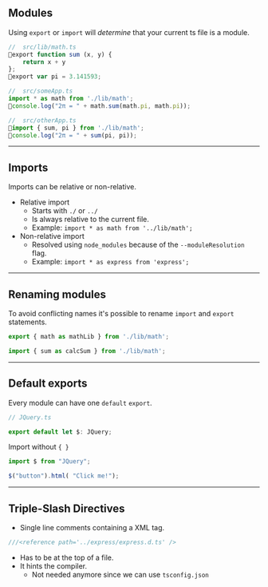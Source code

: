 ## Modules

Using `export` or `import` will *determine* that your current ts file is a module.

```typescript
//  src/lib/math.ts
export function sum (x, y) {
    return x + y
};
export var pi = 3.141593;

//  src/someApp.ts
import * as math from './lib/math';
console.log("2π = " + math.sum(math.pi, math.pi));

//  src/otherApp.ts
import { sum, pi } from './lib/math';
console.log("2π = " + sum(pi, pi));
```

---

## Imports

Imports can be relative or non-relative.

- Relative import <!-- .element class="fragment" data-fragment-index="0" -->
    - Starts with `./` or `../`
    - Is always relative to the current file.
    - Example: `import * as math from '../lib/math';`
- Non-relative import <!-- .element class="fragment" data-fragment-index="1" -->
    - Resolved using `node_modules` because of the `--moduleResolution` flag.
    - Example: `import * as express from 'express'; `

---

## Renaming modules

To avoid conflicting names it's possible to rename `import` and `export` statements.

```typescript
export { math as mathLib } from './lib/math';

import { sum as calcSum } from './lib/math';
```

---

## Default exports

Every module can have one `default` `export`.

```typescript
// JQuery.ts

export default let $: JQuery;
```

<!-- .element class="fragment" data-fragment-index="0" -->

Import without `{ }`

<!-- .element class="fragment" data-fragment-index="1" -->

```typescript
import $ from "JQuery";

$("button").html( "Click me!");
```

<!-- .element class="fragment" data-fragment-index="1" -->

---

## Triple-Slash Directives

- Single line comments containing a XML tag. <!-- .element class="fragment" data-fragment-index="0" -->
```typescript
///<reference path='../express/express.d.ts' />
```
- Has to be at the top of a file. <!-- .element class="fragment" data-fragment-index="1" -->
- It hints the compiler. <!-- .element class="fragment" data-fragment-index="2" -->
    - Not needed anymore since we can use `tsconfig.json`
